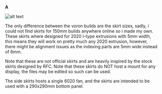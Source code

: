 
<B> A </B>



![alt text](https://i.imgur.com/Vq2rnOL.png)



The only difference between the voron builds are the skirt sizes, sadly, i could not find skirts for 150mm builds anywhere online so i made my own. 
These skirts where designed for 2020 I-type extrusions with 5mm width, this means they will work on pretty much any 2020 extrusion, however, there might be alignment issues as the indexing parts are 5mm wide instead of 6mm.

Note that these are not official skirts and are heavily inspired by the stock skirts designed by RFC. 
Note that these skirts do NOT host a mount for any display, the files may be edited so such can be used. 

The side skirts hosts a single 6020 fan, and the skirts are intended to be used with a 290x290mm bottom panel. 
